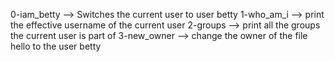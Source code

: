 0-iam_betty --> Switches the current user to user betty
1-who_am_i --> print the effective username of the current user
2-groups --> print all the groups the current user is part of
3-new_owner --> change the owner of the file hello to the user betty

